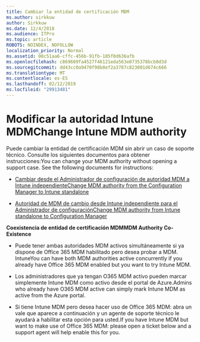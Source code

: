 ```yaml
---
title: Cambiar la entidad de certificación MDM
ms.author: sirkkuw
author: Sirkkuw
ms.date: 12/4/2018
ms.audience: ITPro
ms.topic: article
ROBOTS: NOINDEX, NOFOLLOW
localization_priority: Normal
ms.assetid: 08c51aa6-cffc-456b-91fb-185f0d636afb
ms.openlocfilehash: c869609fa4527f46121eda563e0735378bcb0d3d
ms.sourcegitcommit: dd43cc0a9470f98b8ef2a3787c823801d674c666
ms.translationtype: MT
ms.contentlocale: es-ES
ms.lasthandoff: 02/12/2019
ms.locfileid: "29913481"
---
```

# <a name="change-intune-mdm-authority"></a><span data-ttu-id="bbc90-102">Modificar la autoridad Intune MDM</span><span class="sxs-lookup"><span data-stu-id="bbc90-102">Change Intune MDM authority</span></span>

<span data-ttu-id="bbc90-p101">Puede cambiar la entidad de certificación MDM sin abrir un caso de soporte técnico. Consulte los siguientes documentos para obtener instrucciones:</span><span class="sxs-lookup"><span data-stu-id="bbc90-p101">You can change your MDM authority without opening a support case. See the following documents for instructions:</span></span>
  
- [<span data-ttu-id="bbc90-105">Cambiar desde el Administrador de configuración de autoridad MDM a Intune independiente</span><span class="sxs-lookup"><span data-stu-id="bbc90-105">Change MDM authority from the Configuration Manager to Intune standalone</span></span>](https://docs.microsoft.com/sccm/mdm/deploy-use/migrate-change-mdm-authority)
    
- [<span data-ttu-id="bbc90-106">Autoridad de MDM de cambio desde Intune independiente para el Administrador de configuración</span><span class="sxs-lookup"><span data-stu-id="bbc90-106">Change MDM authority from Intune standalone to Configuration Manager</span></span>](https://docs.microsoft.com/sccm/mdm/deploy-use/change-mdm-authority)
    
 <span data-ttu-id="bbc90-107">**Coexistencia de entidad de certificación MDM**</span><span class="sxs-lookup"><span data-stu-id="bbc90-107">**MDM Authority Co-Existence**</span></span>
  
- <span data-ttu-id="bbc90-108">Puede tener ambas autoridades MDM activos simultáneamente si ya dispone de Office 365 MDM habilitado pero desea probar a MDM. Intune</span><span class="sxs-lookup"><span data-stu-id="bbc90-108">You can have both MDM authorities active concurrently if you already have Office 365 MDM enabled but you want to try Intune MDM.</span></span>
    
- <span data-ttu-id="bbc90-109">Los administradores que ya tengan O365 MDM activo pueden marcar simplemente Intune MDM como activo desde el portal de Azure.</span><span class="sxs-lookup"><span data-stu-id="bbc90-109">Admins who already have O365 MDM active can simply mark Intune MDM as active from the Azure portal.</span></span>
    
- <span data-ttu-id="bbc90-110">Si tiene Intune MDM pero desea hacer uso de Office 365 MDM: abra un vale que aparece a continuación y un agente de soporte técnico le ayudará a habilitar esta opción para usted.</span><span class="sxs-lookup"><span data-stu-id="bbc90-110">If you have Intune MDM but want to make use of Office 365 MDM: please open a ticket below and a support agent will help enable this for you.</span></span>
    

